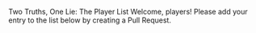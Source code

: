 Two Truths, One Lie: The Player List
Welcome, players! Please add your entry to the list below by creating a Pull Request.

<!--

Lida
all of my organs will be harvested once I die

a picture of my hand is in someone's hand collection

Im scared of the ocean and space

-->

<!-- ⬇️ COPY THE TEMPLATE BELOW THIS LINE ⬇️ -->


<!--

Lida
all of my organs will be harvested once I die

a picture of my hand is in someone's hand collection

Im scared of the ocean and space

-->
